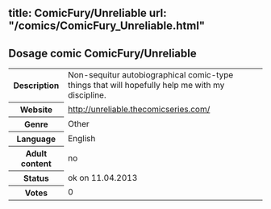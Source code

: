 title: ComicFury/Unreliable
url: "/comics/ComicFury_Unreliable.html"
---
Dosage comic ComicFury/Unreliable
-----------------------------------------

<table class="comicinfo">
<tr>
<th>Description</th><td>Non-sequitur autobiographical comic-type things that will hopefully help me with my discipline.</td>
</tr>
<tr>
<th>Website</th><td><a href="http://unreliable.thecomicseries.com/">http://unreliable.thecomicseries.com/</a></td>
</tr>
<tr>
<th>Genre</th><td>Other</td>
</tr>
<tr>
<th>Language</th><td>English</td>
</tr>
<tr>
<th>Adult content</th><td>no</td>
</tr>
<tr>
<th>Status</th><td>ok on 11.04.2013</td>
</tr>
<tr>
<th>Votes</th><td>0</div></td>
</tr>
</table>
